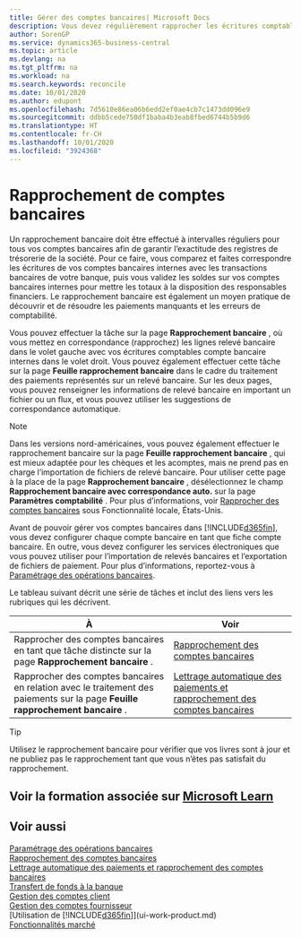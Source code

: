```yaml
---
title: Gérer des comptes bancaires| Microsoft Docs
description: Vous devez régulièrement rapprocher les écritures comptables bancaires avec les transactions bancaires associées à vos comptes bancaires.
author: SorenGP
ms.service: dynamics365-business-central
ms.topic: article
ms.devlang: na
ms.tgt_pltfrm: na
ms.workload: na
ms.search.keywords: reconcile
ms.date: 10/01/2020
ms.author: edupont
ms.openlocfilehash: 7d5610e86ea06b6edd2ef0ae4cb7c1473dd096e9
ms.sourcegitcommit: ddbb5cede750df1baba4b3eab8fbed6744b5b9d6
ms.translationtype: HT
ms.contentlocale: fr-CH
ms.lasthandoff: 10/01/2020
ms.locfileid: "3924368"
---
```

# <a name="reconciling-bank-accounts"></a>Rapprochement de comptes bancaires

Un rapprochement bancaire doit être effectué à intervalles réguliers pour tous vos comptes bancaires afin de garantir l’exactitude des registres de trésorerie de la société. Pour ce faire, vous comparez et faites correspondre les écritures de vos comptes bancaires internes avec les transactions bancaires de votre banque, puis vous validez les soldes sur vos comptes bancaires internes pour mettre les totaux à la disposition des responsables financiers. Le rapprochement bancaire est également un moyen pratique de découvrir et de résoudre les paiements manquants et les erreurs de comptabilité.

Vous pouvez effectuer la tâche sur la page **Rapprochement bancaire** , où vous mettez en correspondance (rapprochez) les lignes relevé bancaire dans le volet gauche avec vos écritures comptables compte bancaire internes dans le volet droit. Vous pouvez également effectuer cette tâche sur la page **Feuille rapprochement bancaire** dans le cadre du traitement des paiements représentés sur un relevé bancaire. Sur les deux pages, vous pouvez renseigner les informations de relevé bancaire en important un fichier ou un flux, et vous pouvez utiliser les suggestions de correspondance automatique.

> [!NOTE]  
> Dans les versions nord-américaines, vous pouvez également effectuer le rapprochement bancaire sur la page **Feuille rapprochement bancaire** , qui est mieux adaptée pour les chèques et les acomptes, mais ne prend pas en charge l’importation de fichiers de relevé bancaire. Pour utiliser cette page à la place de la page **Rapprochement bancaire** , désélectionnez le champ **Rapprochement bancaire avec correspondance auto.** sur la page **Paramètres comptabilité** . Pour plus d’informations, voir [Rapprocher des comptes bancaires](LocalFunctionality/UnitedStates/how-to-reconcile-bank-accounts.md) sous Fonctionnalité locale, États-Unis.

Avant de pouvoir gérer vos comptes bancaires dans [!INCLUDE[d365fin](includes/d365fin_md.md)], vous devez configurer chaque compte bancaire en tant que fiche compte bancaire. En outre, vous devez configurer les services électroniques que vous pouvez utiliser pour l’importation de relevés bancaires et l’exportation de fichiers de paiement. Pour plus d’informations, reportez-vous à [Paramétrage des opérations bancaires](bank-setup-banking.md).

Le tableau suivant décrit une série de tâches et inclut des liens vers les rubriques qui les décrivent.

| À | Voir |
| --- | --- |
| Rapprocher des comptes bancaires en tant que tâche distincte sur la page **Rapprochement bancaire** . |[Rapprochement des comptes bancaires](bank-how-reconcile-bank-accounts-separately.md) |
| Rapprocher des comptes bancaires en relation avec le traitement des paiements sur la page **Feuille rapprochement bancaire** . |[Lettrage automatique des paiements et rapprochement des comptes bancaires](receivables-apply-payments-auto-reconcile-bank-accounts.md) |

> [!TIP]
> Utilisez le rapprochement bancaire pour vérifier que vos livres sont à jour et ne publiez pas le rapprochement tant que vous n’êtes pas satisfait du rapprochement.

## <a name="see-related-training-at-microsoft-learn"></a>Voir la formation associée sur [Microsoft Learn](/learn/paths/reconcile-bank-accounts-dynamics-365-business-central/)

## <a name="see-also"></a>Voir aussi

[Paramétrage des opérations bancaires](bank-setup-banking.md)  
[Rapprochement des comptes bancaires](bank-how-reconcile-bank-accounts-separately.md)  
[Lettrage automatique des paiements et rapprochement des comptes bancaires](receivables-apply-payments-auto-reconcile-bank-accounts.md)  
[Transfert de fonds à la banque](bank-how-transfer-bank-funds.md)  
[Gestion des comptes client](receivables-manage-receivables.md)  
[Gestion des comptes fournisseur](payables-manage-payables.md)  
[Utilisation de [!INCLUDE[d365fin](includes/d365fin_md.md)]](ui-work-product.md)  
[Fonctionnalités marché](ui-across-business-areas.md)
